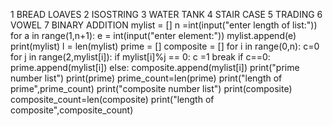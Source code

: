 1 BREAD LOAVES
2 ISOSTRING
3 WATER TANK
4 STAIR CASE
5 TRADING
6 VOWEL
7 BINARY ADDITION
mylist = []
n =int(input("enter length of list:"))
for a in range(1,n+1):
    e = int(input("enter element:"))
    mylist.append(e)
print(mylist)
l = len(mylist)
prime = []
composite = []
for i in range(0,n):
    c=0
    for j in range(2,mylist[i]):
        if mylist[i]%j == 0:
            c =1
            break
    if c==0:
        prime.append(mylist[i])
    else:
        composite.append(mylist[i])
print("prime number list")
print(prime)
prime_count=len(prime)
print("length of prime",prime_count)
print("composite number list")
print(composite)
composite_count=len(composite)
print("length of composite",composite_count)
